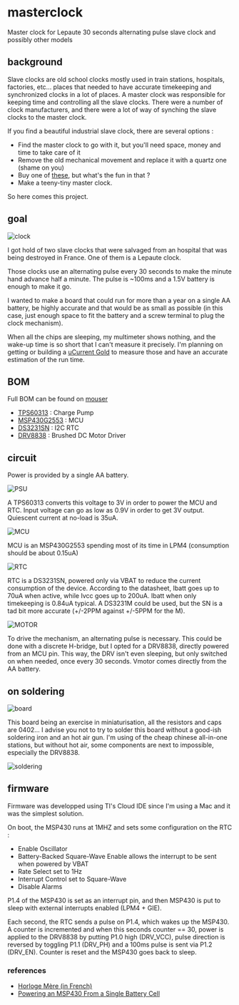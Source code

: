 # masterclock

Master clock for Lepaute 30 seconds alternating pulse slave clock and possibly other models

## background

Slave clocks are old school clocks mostly used in train stations, hospitals, factories, etc... places that needed to have accurate timekeeping and synchronized clocks in a lot of places. A master clock was responsible for keeping time and controlling all the slave clocks. There were a number of clock manufacturers, and there were a lot of way of synching the slave clocks to the master clock.

If you find a beautiful industrial slave clock, there are several options :
* Find the master clock to go with it, but you'll need space, money and time to take care of it
* Remove the old mechanical movement and replace it with a quartz one (shame on you)
* Buy one of [these](http://www.bmumford.com/clocks/driver/driver.html), but what's the fun in that ?
* Make a teeny-tiny master clock.

So here comes this project.

## goal

![clock](https://raw.githubusercontent.com/melka/masterclock/master/pictures/clock.jpg)

I got hold of two slave clocks that were salvaged from an hospital that was being destroyed in France. One of them is a Lepaute clock. 

Those clocks use an alternating pulse every 30 seconds to make the minute hand advance half a minute. The pulse is ~100ms and a 1.5V battery is enough to make it go.

I wanted to make a board that could run for more than a year on a single AA battery, be highly accurate and that would be as small as possible (in this case, just enough space to fit the battery and a screw terminal to plug the clock mechanism).

When all the chips are sleeping, my multimeter shows nothing, and the wake-up time is so short that I can't measure it precisely. I'm planning on getting or building a [uCurrent Gold](https://www.eevblog.com/projects/ucurrent/) to measure those and have an accurate estimation of the run time.

## BOM

Full BOM can be found on [mouser](https://www.mouser.fr/ProjectManager/ProjectDetail.aspx?AccessID=3831f781b1)

* [TPS60313](http://www.ti.com/product/TPS60313) : Charge Pump
* [MSP430G2553](http://www.ti.com/product/MSP430G2553) : MCU
* [DS3231SN](https://www.maximintegrated.com/en/products/digital/real-time-clocks/DS3231.html) : I2C RTC
* [DRV8838](http://www.ti.com/product/DRV8838) : Brushed DC Motor Driver

## circuit

Power is provided by a single AA battery.

![PSU](https://raw.githubusercontent.com/melka/masterclock/master/pictures/PSU.png)

A TPS60313 converts this voltage to 3V in order to power the MCU and RTC. Input voltage can go as low as 0.9V in order to get 3V output. Quiescent current at no-load is 35uA.

![MCU](https://raw.githubusercontent.com/melka/masterclock/master/pictures/MCU.png)

MCU is an MSP430G2553 spending most of its time in LPM4 (consumption should be about 0.15uA)

![RTC](https://raw.githubusercontent.com/melka/masterclock/master/pictures/RTC.png)

RTC is a DS3231SN, powered only via VBAT to reduce the current consumption of the device. According to the datasheet, Ibatt goes up to 70uA when active, while Ivcc goes up to 200uA. Ibatt when only timekeeping is 0.84uA typical.
A DS3231M could be used, but the SN is a tad bit more accurate (+/-2PPM against +/-5PPM for the M).

![MOTOR](https://raw.githubusercontent.com/melka/masterclock/master/pictures/MOTOR.png)

To drive the mechanism, an alternating pulse is necessary. This could be done with a discrete H-bridge, but I opted for a DRV8838, directly powered from an MCU pin. This way, the DRV isn't even sleeping, but only switched on when needed, once every 30 seconds. Vmotor comes directly from the AA battery.

## on soldering

![board](https://raw.githubusercontent.com/melka/masterclock/master/pictures/soldered.jpg)

This board being an exercise in miniaturisation, all the resistors and caps are 0402... I advise you not to try to solder this board without a good-ish soldering iron and an hot air gun. I'm using of the cheap chinese all-in-one stations, but without hot air, some components are next to impossible, especially the DRV8838.

![soldering](http://www.telesailor.de/ImageHandler/350-350/UploadFiles/Images/2014-04/Scotle-8586D.jpg)

## firmware

Firmware was developped using TI's Cloud IDE since I'm using a Mac and it was the simplest solution.

On boot, the MSP430 runs at 1MHZ and sets some configuration on the RTC :
 * Enable Oscillator
 * Battery-Backed Square-Wave Enable allows the interrupt to be sent when powered by VBAT
 * Rate Select set to 1Hz
 * Interrupt Control set to Square-Wave
 * Disable Alarms

P1.4 of the MSP430 is set as an interrupt pin, and then MSP430 is put to sleep with external interrupts enabled (LPM4 + GIE).

Each second, the RTC sends a pulse on P1.4, which wakes up the MSP430. A counter is incremented and when this seconds counter == 30, power is applied to the DRV8838 by putting P1.0 high (DRV_VCC), pulse direction is reversed by toggling P1.1 (DRV_PH) and a 100ms pulse is sent via P1.2 (DRV_EN). Counter is reset and the MSP430 goes back to sleep.

### references
 * [Horloge Mère (in French)](http://f5mna.free.fr/h_mere.htm)
 * [Powering an MSP430 From a Single Battery Cell](http://www.ti.com/lit/an/slaa398/slaa398.pdf)